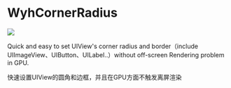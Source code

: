 # WyhCornerRadius

![](http://upload-images.jianshu.io/upload_images/4097230-7c9d5d7c2cbee37e.png?imageMogr2/auto-orient/strip%7CimageView2/2/w/1240)

Quick and easy to set UIView's corner radius and border（include UIImageView、UIButton、UILabel..）without off-screen Rendering problem in GPU.

快速设置UIView的圆角和边框，并且在GPU方面不触发离屏渲染

# 


